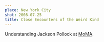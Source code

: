 ```yaml
---
place: New York City
shot: 2008-07-25
title: Close Encounters of the Weird Kind
---
```


Understanding Jackson Pollock at [MoMA](http://en.wikipedia.org/wiki/Museum_of_Modern_Art).
